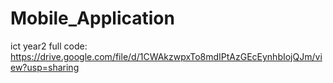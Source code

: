 # Mobile_Application
ict year2
full code: https://drive.google.com/file/d/1CWAkzwpxTo8mdIPtAzGEcEynhbIojQJm/view?usp=sharing
